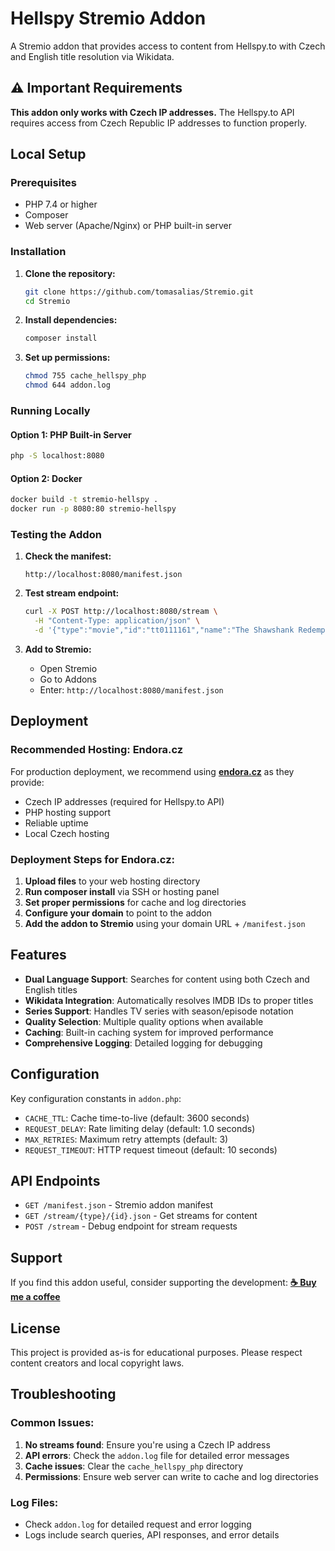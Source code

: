 # Hellspy Stremio Addon

A Stremio addon that provides access to content from Hellspy.to with Czech and English title resolution via Wikidata.

## ⚠️ Important Requirements

**This addon only works with Czech IP addresses.** The Hellspy.to API requires access from Czech Republic IP addresses to function properly.

## Local Setup

### Prerequisites
- PHP 7.4 or higher
- Composer
- Web server (Apache/Nginx) or PHP built-in server

### Installation

1. **Clone the repository:**
   ```bash
   git clone https://github.com/tomasalias/Stremio.git
   cd Stremio
   ```

2. **Install dependencies:**
   ```bash
   composer install
   ```

3. **Set up permissions:**
   ```bash
   chmod 755 cache_hellspy_php
   chmod 644 addon.log
   ```

### Running Locally

#### Option 1: PHP Built-in Server
```bash
php -S localhost:8080
```

#### Option 2: Docker
```bash
docker build -t stremio-hellspy .
docker run -p 8080:80 stremio-hellspy
```

### Testing the Addon

1. **Check the manifest:**
   ```
   http://localhost:8080/manifest.json
   ```

2. **Test stream endpoint:**
   ```bash
   curl -X POST http://localhost:8080/stream \
     -H "Content-Type: application/json" \
     -d '{"type":"movie","id":"tt0111161","name":"The Shawshank Redemption","year":"1994"}'
   ```

3. **Add to Stremio:**
   - Open Stremio
   - Go to Addons
   - Enter: `http://localhost:8080/manifest.json`

## Deployment

### Recommended Hosting: Endora.cz

For production deployment, we recommend using **[endora.cz](https://www.endora.cz)** as they provide:
- Czech IP addresses (required for Hellspy.to API)
- PHP hosting support
- Reliable uptime
- Local Czech hosting

### Deployment Steps for Endora.cz:

1. **Upload files** to your web hosting directory
2. **Run composer install** via SSH or hosting panel
3. **Set proper permissions** for cache and log directories
4. **Configure your domain** to point to the addon
5. **Add the addon to Stremio** using your domain URL + `/manifest.json`

## Features

- **Dual Language Support**: Searches for content using both Czech and English titles
- **Wikidata Integration**: Automatically resolves IMDB IDs to proper titles
- **Series Support**: Handles TV series with season/episode notation
- **Quality Selection**: Multiple quality options when available
- **Caching**: Built-in caching system for improved performance
- **Comprehensive Logging**: Detailed logging for debugging

## Configuration

Key configuration constants in `addon.php`:
- `CACHE_TTL`: Cache time-to-live (default: 3600 seconds)
- `REQUEST_DELAY`: Rate limiting delay (default: 1.0 seconds)
- `MAX_RETRIES`: Maximum retry attempts (default: 3)
- `REQUEST_TIMEOUT`: HTTP request timeout (default: 10 seconds)

## API Endpoints

- `GET /manifest.json` - Stremio addon manifest
- `GET /stream/{type}/{id}.json` - Get streams for content
- `POST /stream` - Debug endpoint for stream requests

## Support

If you find this addon useful, consider supporting the development:
**[☕ Buy me a coffee](https://buymeacoffee.com/tomasalias)**

## License

This project is provided as-is for educational purposes. Please respect content creators and local copyright laws.

## Troubleshooting

### Common Issues:

1. **No streams found**: Ensure you're using a Czech IP address
2. **API errors**: Check the `addon.log` file for detailed error messages
3. **Cache issues**: Clear the `cache_hellspy_php` directory
4. **Permissions**: Ensure web server can write to cache and log directories

### Log Files:
- Check `addon.log` for detailed request and error logging
- Logs include search queries, API responses, and error details
